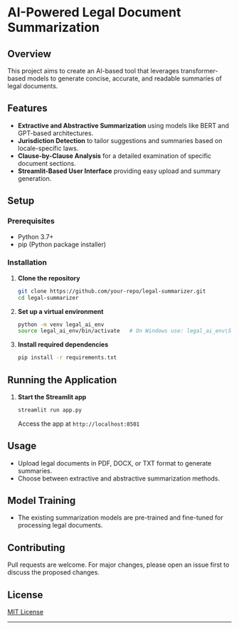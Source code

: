 # AI-Powered Legal Document Summarization

## Overview
This project aims to create an AI-based tool that leverages transformer-based models to generate concise, accurate, and readable summaries of legal documents.

## Features
- **Extractive and Abstractive Summarization** using models like BERT and GPT-based architectures.
- **Jurisdiction Detection** to tailor suggestions and summaries based on locale-specific laws.
- **Clause-by-Clause Analysis** for a detailed examination of specific document sections.
- **Streamlit-Based User Interface** providing easy upload and summary generation.

## Setup

### Prerequisites
- Python 3.7+
- pip (Python package installer)

### Installation
1. **Clone the repository**
   ```bash
   git clone https://github.com/your-repo/legal-summarizer.git
   cd legal-summarizer
   ```

2. **Set up a virtual environment**
   ```bash
   python -m venv legal_ai_env
   source legal_ai_env/bin/activate   # On Windows use: legal_ai_env\Scripts\Activate.ps1
   ```

3. **Install required dependencies**
   ```bash
   pip install -r requirements.txt
   ```

## Running the Application
1. **Start the Streamlit app**
   ```bash
   streamlit run app.py
   ```
   Access the app at `http://localhost:8501`

## Usage
- Upload legal documents in PDF, DOCX, or TXT format to generate summaries.
- Choose between extractive and abstractive summarization methods.

## Model Training
- The existing summarization models are pre-trained and fine-tuned for processing legal documents.

## Contributing
Pull requests are welcome. For major changes, please open an issue first to discuss the proposed changes.

## License
[MIT License](LICENSE)

---
